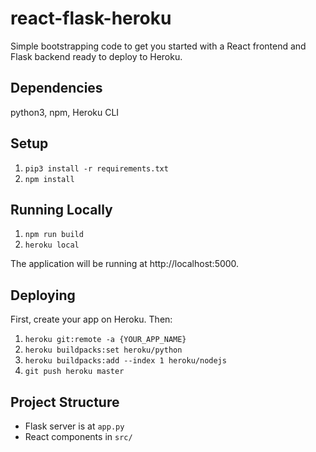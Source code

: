 # react-flask-heroku
Simple bootstrapping code to get you started with a React frontend and Flask backend ready to deploy to Heroku.

## Dependencies

python3, npm, Heroku CLI

## Setup

1. `pip3 install -r requirements.txt`
2. `npm install`

## Running Locally

1. `npm run build`
2. `heroku local`

The application will be running at http://localhost:5000.

## Deploying

First, create your app on Heroku. Then:

1. `heroku git:remote -a {YOUR_APP_NAME}`
2. `heroku buildpacks:set heroku/python`
3. `heroku buildpacks:add --index 1 heroku/nodejs`
4. `git push heroku master`

## Project Structure

* Flask server is at `app.py`
* React components in `src/`
